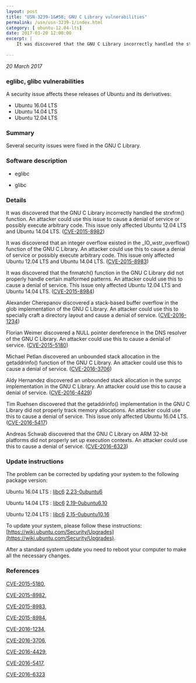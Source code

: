 ```yaml
---
layout: post
title: "USN-3239-1&#58; GNU C Library vulnerabilities"
permalink: /usn/usn-3239-1/index.html
category: [ ubuntu-12.04-lts]
date: 2017-03-20 12:00:00
excerpt: |
    It was discovered that the GNU C Library incorrectly handled the strxfrm() function. An attacker could use this issue to cause a denial of service or possibly execute arbitrary code. This issue only affected Ubuntu 12.04 LTS and Ubuntu 14.04 LTS. ([CVE-2015-8982](http://people.ubuntu.com/~ubuntu-security/cve/CVE-2015-8982))
    
--- 
```

 
 

*20 March 2017*

### eglibc, glibc vulnerabilities

A security issue affects these releases of Ubuntu and its derivatives:

* Ubuntu 16.04 LTS
* Ubuntu 14.04 LTS
* Ubuntu 12.04 LTS

### Summary

Several security issues were fixed in the GNU C Library. 

### Software description

* eglibc 

* glibc 

### Details

It was discovered that the GNU C Library incorrectly handled the strxfrm() function. An attacker could use this issue to cause a denial of service or possibly execute arbitrary code. This issue only affected Ubuntu 12.04 LTS and Ubuntu 14.04 LTS. ([CVE-2015-8982](http://people.ubuntu.com/~ubuntu-security/cve/CVE-2015-8982))

It was discovered that an integer overflow existed in the _IO_wstr_overflow() function of the GNU C Library. An attacker could use this to cause a denial of service or possibly execute arbitrary code. This issue only affected Ubuntu 12.04 LTS and Ubuntu 14.04 LTS. ([CVE-2015-8983](http://people.ubuntu.com/~ubuntu-security/cve/CVE-2015-8983))

It was discovered that the fnmatch() function in the GNU C Library did not properly handle certain malformed patterns. An attacker could use this to cause a denial of service. This issue only affected Ubuntu 12.04 LTS and Ubuntu 14.04 LTS. ([CVE-2015-8984](http://people.ubuntu.com/~ubuntu-security/cve/CVE-2015-8984))

Alexander Cherepanov discovered a stack-based buffer overflow in the glob implementation of the GNU C Library. An attacker could use this to specially craft a directory layout and cause a denial of service. ([CVE-2016-1234](http://people.ubuntu.com/~ubuntu-security/cve/CVE-2016-1234))

Florian Weimer discovered a NULL pointer dereference in the DNS resolver of the GNU C Library. An attacker could use this to cause a denial of service. ([CVE-2015-5180](http://people.ubuntu.com/~ubuntu-security/cve/CVE-2015-5180))

Michael Petlan discovered an unbounded stack allocation in the getaddrinfo() function of the GNU C Library. An attacker could use this to cause a denial of service. ([CVE-2016-3706](http://people.ubuntu.com/~ubuntu-security/cve/CVE-2016-3706))

Aldy Hernandez discovered an unbounded stack allocation in the sunrpc implementation in the GNU C Library. An attacker could use this to cause a denial of service. ([CVE-2016-4429](http://people.ubuntu.com/~ubuntu-security/cve/CVE-2016-4429))

Tim Ruehsen discovered that the getaddrinfo() implementation in the GNU C Library did not properly track memory allocations. An attacker could use this to cause a denial of service. This issue only affected Ubuntu 16.04 LTS. ([CVE-2016-5417](http://people.ubuntu.com/~ubuntu-security/cve/CVE-2016-5417))

Andreas Schwab discovered that the GNU C Library on ARM 32-bit platforms did not properly set up execution contexts. An attacker could use this to cause a denial of service. ([CVE-2016-6323](http://people.ubuntu.com/~ubuntu-security/cve/CVE-2016-6323)) 

### Update instructions

The problem can be corrected by updating your system to the following package version:

Ubuntu 16.04 LTS
 : [libc6](https://launchpad.net/ubuntu/+source/glibc) <span> [2.23-0ubuntu6](https://launchpad.net/ubuntu/+source/glibc/2.23-0ubuntu6) </span> 

Ubuntu 14.04 LTS
 : [libc6](https://launchpad.net/ubuntu/+source/eglibc) <span> [2.19-0ubuntu6.10](https://launchpad.net/ubuntu/+source/eglibc/2.19-0ubuntu6.10) </span> 

Ubuntu 12.04 LTS
 : [libc6](https://launchpad.net/ubuntu/+source/eglibc) <span> [2.15-0ubuntu10.16](https://launchpad.net/ubuntu/+source/eglibc/2.15-0ubuntu10.16) </span> 

To update your system, please follow these instructions: [https://wiki.ubuntu.com/Security/Upgrades](https://wiki.ubuntu.com/Security/Upgrades).

After a standard system update you need to reboot your computer to make all the necessary changes. 

### References

 
 [CVE-2015-5180](http://people.ubuntu.com/~ubuntu-security/cve/CVE-2015-5180), 

 [CVE-2015-8982](http://people.ubuntu.com/~ubuntu-security/cve/CVE-2015-8982), 

 [CVE-2015-8983](http://people.ubuntu.com/~ubuntu-security/cve/CVE-2015-8983), 

 [CVE-2015-8984](http://people.ubuntu.com/~ubuntu-security/cve/CVE-2015-8984), 

 [CVE-2016-1234](http://people.ubuntu.com/~ubuntu-security/cve/CVE-2016-1234), 

 [CVE-2016-3706](http://people.ubuntu.com/~ubuntu-security/cve/CVE-2016-3706), 

 [CVE-2016-4429](http://people.ubuntu.com/~ubuntu-security/cve/CVE-2016-4429), 

 [CVE-2016-5417](http://people.ubuntu.com/~ubuntu-security/cve/CVE-2016-5417), 

 [CVE-2016-6323](http://people.ubuntu.com/~ubuntu-security/cve/CVE-2016-6323)
 

